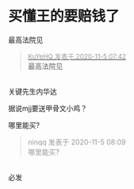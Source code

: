 # 买懂王的要赔钱了


最高法院见<img src="static/image/smiley/default/smile.gif" smilieid="1" border="0" alt="" />

<div class="quote"><blockquote><font size="2"><a href="https://www.hostloc.com/forum.php?mod=redirect&amp;goto=findpost&amp;pid=9404671&amp;ptid=762597" target="_blank"><font color="#999999">KuYeHQ 发表于 2020-11-5 07:42</font></a></font><br />
最高法院见</blockquote></div><br />
关键先生内华达

据说mjj要送甲骨文小鸡？

哪里能买?

<div class="quote"><blockquote><font color="#999999">ninqq 发表于 2020-11-5 08:09</font><br />
<font color="#999999">哪里能买?</font></blockquote></div><br />
必发
